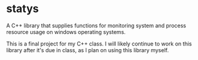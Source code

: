 # statys
A C++ library that supplies functions for monitoring system and process resource usage on windows operating systems. 

This is a final project for my C++ class. I will likely continue to work on this library after it's due in class, as I plan on using this library myself.
